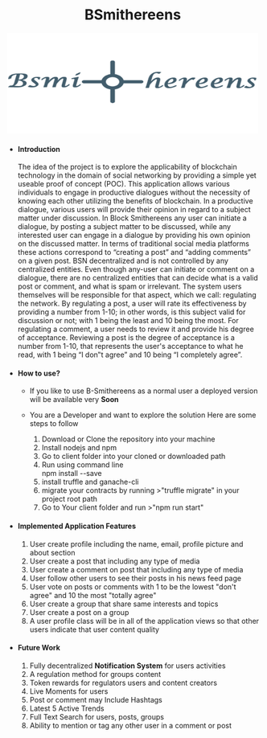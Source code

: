<h1 align="center"> BSmithereens</h1>
<p align="center">
  <img width="500" height="200" src="./logo1.png">
</p>

<ul>
  <li> 
    <h4> Introduction</h4>
    <p> The idea of the project is to explore the applicability of blockchain technology in the
domain of social networking by providing a simple yet useable proof of concept (POC).
This application allows various individuals to engage in
productive dialogues without the necessity of knowing each other utilizing the benefits
of blockchain. In a productive dialogue, various users will provide their opinion in
regard to a subject matter under discussion. In Block Smithereens any user can initiate a dialogue, by
posting a subject matter to be discussed, while any interested user can engage in a
dialogue by providing his own opinion on the discussed matter. In terms of traditional
social media platforms these actions correspond to “creating a post” and “adding
comments” on a given post.
BSN decentralized and is not controlled by any centralized entities. Even
though any-user can initiate or comment on a dialogue, there are no
centralized entities that can decide what is a valid post or comment, and
what is spam or irrelevant. The system users themselves will be responsible
for that aspect, which we call: regulating the network. By regulating a post,
a user will rate its effectiveness by providing a number from 1-10; in other
words, is this subject valid for discussion or not; with 1 being the least and
10 being the most. For regulating a comment, a user needs to review it
and provide his degree of acceptance. Reviewing a post is the degree of acceptance is a
number from 1-10, that represents the user's acceptance to what he read,
with 1 being “I don‟t agree” and 10 being “I completely agree”. 

  </p>
  </li>
  <li>
    <h4> How to use? </h4>
    <ul> 
      <li> <p> If you like to use B-Smithereens as a normal user a deployed version will be available very <b>Soon</b></p>
      </li> <li> 
      <p> You are a Developer and want to explore the solution Here are some steps to follow</p>
      <ol> <li> 
      Download or Clone the repository into your machine
      </li> 
      <li> Install nodejs and npm</li>
      <li> Go to client folder into your cloned or downloaded path </li>
      <li> Run using command line</li>
      npm install --save
      <li> install truffle and ganache-cli</li>
     <li> migrate your contracts by running >"truffle migrate" in your project root path</li>
      <li> Go to Your client folder and run >"npm run start"</li>
      </ol>
      </li> </ul>
  </li>

  <li> <h4> Implemented Application Features</h4> 
    <ol> 
      <li>
        User  create  profile including the name, email, profile picture and about section
      </li>
      <li>
        User  create  a post that including any type of media
      </li>
      <li>
        User  create  a comment on post that including any type of media
      </li>
       <li>
        User  follow other users to see their posts in his news feed page
      </li>
      <li>
        User  vote on posts or comments with 1 to be the lowest "don't agree" and 10 the most "totally agree"
      </li>
      <li> User  create a group that share same interests and topics</li>
      <li> User create a post on a group</li>
      <li> A user profile class will be in all of the application views so that other users indicate that user content quality </li>
    </ol>
  </li>

  <li> <h4>Future Work</h4 >
    <ol> 
    <li> Fully decentralized <b>Notification System</b> for users activities </li>
    <li> A regulation method for groups content </li>
    <li> Token rewards for regulators users and content creators </li>
    <li> Live Moments for users </li>
    <li> Post or comment may Include Hashtags </li>
    <li> Latest 5 Active Trends </li>
    <li> Full Text Search for users, posts, groups</li>
    <li> Ability to mention or tag any other user in a comment or post</li>
    </ol>
  </li>

<ul>
